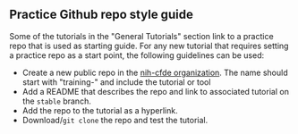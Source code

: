 ## Practice Github repo style guide

Some of the tutorials in the "General Tutorials" section link to a practice repo that is used as starting guide. For any new tutorial that requires setting a practice repo as a start point, the following guidelines can be used:

- Create a new public repo in the [nih-cfde organization](https://github.com/nih-cfde/). The name should start with "training-" and include the tutorial or tool 
- Add a README that describes the repo and link to associated tutorial on the `stable` branch.
- Add the repo to the tutorial as a hyperlink.
- Download/`git clone` the repo and test the tutorial. 
